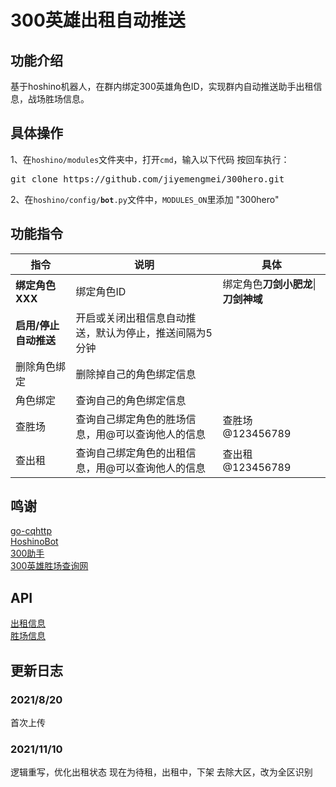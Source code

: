 # 300英雄出租自动推送
## 功能介绍
基于hoshino机器人，在群内绑定300英雄角色ID，实现群内自动推送助手出租信息，战场胜场信息。
## 具体操作
1、在<code>hoshino/modules</code>文件夹中，打开<code>cmd</code>，输入以下代码 按回车执行：
<pre>git clone https://github.com/jiyemengmei/300hero.git</pre>
2、在<code>hoshino/config/__bot__.py</code>文件中，<code>MODULES_ON</code>里添加 "300hero"
## 功能指令
|  指令   | 说明  | 具体  |
|  ----  | ----  | ----  |
| <b>绑定角色XXX</b>  | 绑定角色ID  | 绑定角色<b>刀剑小肥龙</b>\|<b>刀剑神域</b>  |
| <b>启用/停止自动推送</b>  | 开启或关闭出租信息自动推送，默认为停止，推送间隔为5分钟 |
| 删除角色绑定  | 删除掉自己的角色绑定信息  |
| 角色绑定  | 查询自己的角色绑定信息  |
| 查胜场  | 查询自己绑定角色的胜场信息，用@可以查询他人的信息  | 查胜场@123456789  |
| 查出租  | 查询自己绑定角色的出租信息，用@可以查询他人的信息  | 查出租@123456789  |
## 鸣谢
<a href="https://github.com/Mrs4s/go-cqhttp" target="_BLANK">go-cqhttp</a>\
<a href="https://github.com/Ice-Cirno/HoshinoBot" target="_BLANK">HoshinoBot</a>\
<a href="http://static.300mbdl.cn/box/index.html#/home" target="_BLANK">300助手</a>\
<a href="http://300.electricdog.net/300hero" target="_BLANK">300英雄胜场查询网</a>
## API
<a href="http://api.300mbdl.cn/%E6%8E%A5%E5%8F%A32/%E7%A7%9F%E5%8F%B7/%E7%A7%9F%E5%8F%B7%E5%A4%A7%E5%8E%85?%E9%A1%B5=1&%E9%A1%B5%E9%95%BF=200" target="_BLANK">出租信息</a>\
<a href="http://300.electricdog.net/300hero/" target="_BLANK">胜场信息</a>
## 更新日志
### 2021/8/20
首次上传
### 2021/11/10
逻辑重写，优化出租状态
现在为待租，出租中，下架
去除大区，改为全区识别
